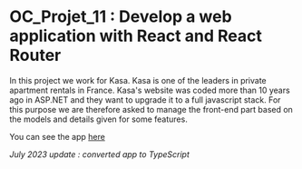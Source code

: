 # OC_Projet_11 : Develop a web application with React and React Router

In this project we work for Kasa. Kasa is one of the leaders in private apartment rentals in France.
Kasa's website was coded more than 10 years ago in ASP.NET and they want to upgrade it to a full javascript stack. For this purpose we are therefore asked to manage the front-end part based on the models and details given for some features.

You can see the app [here](https://oc-projet-11.vercel.app/)


_July 2023 update : converted app to TypeScript_

